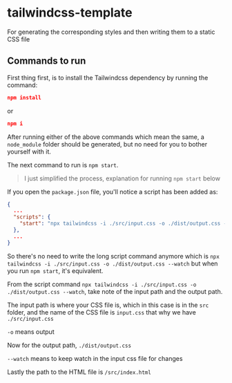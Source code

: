 # tailwindcss-template

For generating the corresponding styles and then writing them to a static CSS file

## Commands to run

First thing first, is to install the Tailwindcss dependency by running the command:

```json
npm install
```

or

```json
npm i
```

After running either of the above commands which mean the same, a `node_module` folder should be generated, but no need for you to bother yourself with it.

The next command to run is `npm start`.

> I just simplified the process, explanation for running `npm start` below

If you open the `package.json` file, you'll notice a script has been added as:

```json
{
  ...
  "scripts": {
    "start": "npx tailwindcss -i ./src/input.css -o ./dist/output.css --watch"
  },
  ...
}
```

So there's no need to write the long script command anymore which is `npx tailwindcss -i ./src/input.css -o ./dist/output.css --watch` but when you run `npm start`, it's equivalent.

From the script command `npx tailwindcss -i ./src/input.css -o ./dist/output.css --watch`, take note of the input path and the output path.

The input path is where your CSS file is, which in this case is in the `src` folder, and the name of the CSS file is `input.css` that why we have `./src/input.css`

`-o` means output

Now for the output path, `./dist/output.css`

`--watch` means to keep watch in the input css file for changes

Lastly the path to the HTML file is `/src/index.html`
